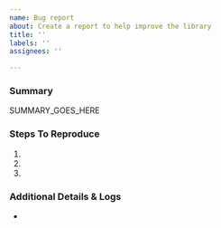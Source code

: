 ```yaml
---
name: Bug report
about: Create a report to help improve the library
title: ''
labels: ''
assignees: ''

---
```


### Summary

SUMMARY_GOES_HERE

### Steps To Reproduce

1.
2.
3.

### Additional Details & Logs

- 
